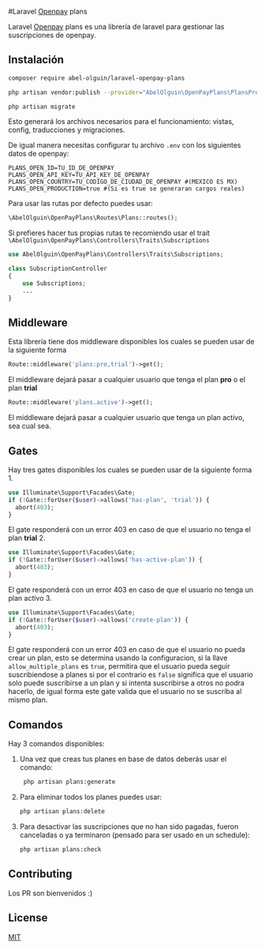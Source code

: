 #Laravel [Openpay](https://www.openpay.mx/) plans

Laravel [Openpay](https://www.openpay.mx/) plans es una librería de laravel para gestionar las suscripciones de openpay.

## Instalación

```bash
composer require abel-olguin/laravel-openpay-plans

php artisan vendor:publish --provider="AbelOlguin\OpenPayPlans\PlansProvider"

php artisan migrate
```

Esto generará los archivos necesarios para el funcionamiento: vistas, config, traducciones y migraciones.

De igual manera necesitas configurar tu archivo `.env` con los siguientes datos de openpay:

```
PLANS_OPEN_ID=TU_ID_DE_OPENPAY
PLANS_OPEN_API_KEY=TU_API_KEY_DE_OPENPAY
PLANS_OPEN_COUNTRY=TU_CODIGO_DE_CIUDAD_DE_OPENPAY #(MEXICO ES MX)
PLANS_OPEN_PRODUCTION=true #(Si es true se generaran cargos reales)
```

Para usar las rutas por defecto puedes usar:

```php
\AbelOlguin\OpenPayPlans\Routes\Plans::routes();
```

Si prefieres hacer tus propias rutas te recomiendo usar el trait `\AbelOlguin\OpenPayPlans\Controllers\Traits\Subscriptions` 

```php
use AbelOlguin\OpenPayPlans\Controllers\Traits\Subscriptions;

class SubscriptionController
{
    use Subscriptions;
    ...
}
```

## Middleware

Esta librería tiene dos middleware disponibles los cuales se pueden usar de la siguiente forma

```php
Route::middleware('plans:pro,trial')->get();
```
El middleware dejará pasar a cualquier usuario que tenga el plan **pro** o el plan **trial**

```php
Route::middleware('plans.active')->get();
```
El middleware dejará pasar a cualquier usuario que tenga un plan activo, sea cual sea.

## Gates

Hay tres gates disponibles los cuales se pueden usar de la siguiente forma
1.
```php
use Illuminate\Support\Facades\Gate;
if (!Gate::forUser($user)->allows('has-plan', 'trial')) {
  abort(403);
}
```
El gate responderá con un error 403 en caso de que el usuario no tenga el plan **trial**
2.
```php
use Illuminate\Support\Facades\Gate;
if (!Gate::forUser($user)->allows('has-active-plan')) {
  abort(403);
}
```
El gate responderá con un error 403 en caso de que el usuario no tenga un plan activo
3.
```php
use Illuminate\Support\Facades\Gate;
if (!Gate::forUser($user)->allows('create-plan')) {
  abort(403);
}
```
El gate responderá con un error 403 en caso de que el usuario no pueda crear un plan, esto se determina usando la configuracion, 
si la llave `allow_multiple_plans` es `true`, permitira que el usuario pueda seguir suscribiendose a planes si por el contrario es
`false` significa que el usuario solo puede suscribirse a un plan y si intenta suscribirse a otros no podra hacerlo,
de igual forma este gate valida que el usuario no se suscriba al mismo plan.

## Comandos

Hay 3 comandos disponibles:
1. Una vez que creas tus planes en base de datos deberás usar el comando: 
   ```bash 
    php artisan plans:generate
    ```
2. Para eliminar todos los planes puedes usar:
    ```bash 
    php artisan plans:delete
    ```
3. Para desactivar las suscripciones que no han sido pagadas, fueron canceladas o ya terminaron (pensado para ser usado en un schedule):
    ```bash 
    php artisan plans:check
    ```


## Contributing

Los PR son bienvenidos :)

## License

[MIT](https://choosealicense.com/licenses/mit/)
